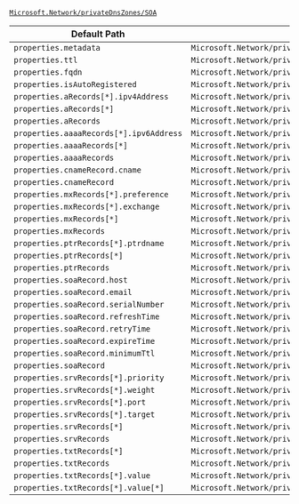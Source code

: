 [`Microsoft.Network/privateDnsZones/SOA`](https://docs.microsoft.com/en-us/azure/templates/microsoft.network/privatednszones/soa)

| Default Path | Alias |
|---|---|
| `properties.metadata` | `Microsoft.Network/privateDnsZones/SOA/metadata` |
| `properties.ttl` | `Microsoft.Network/privateDnsZones/SOA/ttl` |
| `properties.fqdn` | `Microsoft.Network/privateDnsZones/SOA/fqdn` |
| `properties.isAutoRegistered` | `Microsoft.Network/privateDnsZones/SOA/isAutoRegistered` |
| `properties.aRecords[*].ipv4Address` | `Microsoft.Network/privateDnsZones/SOA/aRecords[*].ipv4Address` |
| `properties.aRecords[*]` | `Microsoft.Network/privateDnsZones/SOA/aRecords[*]` |
| `properties.aRecords` | `Microsoft.Network/privateDnsZones/SOA/aRecords` |
| `properties.aaaaRecords[*].ipv6Address` | `Microsoft.Network/privateDnsZones/SOA/aaaaRecords[*].ipv6Address` |
| `properties.aaaaRecords[*]` | `Microsoft.Network/privateDnsZones/SOA/aaaaRecords[*]` |
| `properties.aaaaRecords` | `Microsoft.Network/privateDnsZones/SOA/aaaaRecords` |
| `properties.cnameRecord.cname` | `Microsoft.Network/privateDnsZones/SOA/cnameRecord.cname` |
| `properties.cnameRecord` | `Microsoft.Network/privateDnsZones/SOA/cnameRecord` |
| `properties.mxRecords[*].preference` | `Microsoft.Network/privateDnsZones/SOA/mxRecords[*].preference` |
| `properties.mxRecords[*].exchange` | `Microsoft.Network/privateDnsZones/SOA/mxRecords[*].exchange` |
| `properties.mxRecords[*]` | `Microsoft.Network/privateDnsZones/SOA/mxRecords[*]` |
| `properties.mxRecords` | `Microsoft.Network/privateDnsZones/SOA/mxRecords` |
| `properties.ptrRecords[*].ptrdname` | `Microsoft.Network/privateDnsZones/SOA/ptrRecords[*].ptrdname` |
| `properties.ptrRecords[*]` | `Microsoft.Network/privateDnsZones/SOA/ptrRecords[*]` |
| `properties.ptrRecords` | `Microsoft.Network/privateDnsZones/SOA/ptrRecords` |
| `properties.soaRecord.host` | `Microsoft.Network/privateDnsZones/SOA/soaRecord.host` |
| `properties.soaRecord.email` | `Microsoft.Network/privateDnsZones/SOA/soaRecord.email` |
| `properties.soaRecord.serialNumber` | `Microsoft.Network/privateDnsZones/SOA/soaRecord.serialNumber` |
| `properties.soaRecord.refreshTime` | `Microsoft.Network/privateDnsZones/SOA/soaRecord.refreshTime` |
| `properties.soaRecord.retryTime` | `Microsoft.Network/privateDnsZones/SOA/soaRecord.retryTime` |
| `properties.soaRecord.expireTime` | `Microsoft.Network/privateDnsZones/SOA/soaRecord.expireTime` |
| `properties.soaRecord.minimumTtl` | `Microsoft.Network/privateDnsZones/SOA/soaRecord.minimumTtl` |
| `properties.soaRecord` | `Microsoft.Network/privateDnsZones/SOA/soaRecord` |
| `properties.srvRecords[*].priority` | `Microsoft.Network/privateDnsZones/SOA/srvRecords[*].priority` |
| `properties.srvRecords[*].weight` | `Microsoft.Network/privateDnsZones/SOA/srvRecords[*].weight` |
| `properties.srvRecords[*].port` | `Microsoft.Network/privateDnsZones/SOA/srvRecords[*].port` |
| `properties.srvRecords[*].target` | `Microsoft.Network/privateDnsZones/SOA/srvRecords[*].target` |
| `properties.srvRecords[*]` | `Microsoft.Network/privateDnsZones/SOA/srvRecords[*]` |
| `properties.srvRecords` | `Microsoft.Network/privateDnsZones/SOA/srvRecords` |
| `properties.txtRecords[*]` | `Microsoft.Network/privateDnsZones/SOA/txtRecords[*]` |
| `properties.txtRecords` | `Microsoft.Network/privateDnsZones/SOA/txtRecords` |
| `properties.txtRecords[*].value` | `Microsoft.Network/privateDnsZones/SOA/txtRecords[*].value` |
| `properties.txtRecords[*].value[*]` | `Microsoft.Network/privateDnsZones/SOA/txtRecords[*].value[*]` |

